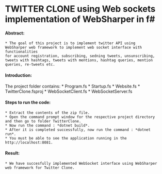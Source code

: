 # TWITTER CLONE using Web sockets implementation of WebSharper in f# #

#### Abstract:
    * The goal of this project is to implement twitter API using WebSharper web framework to implement web socket interface with functionalities 
    for account registration, subscribing, sedning tweets, unsunscribing, tweets with hashtags, tweets with mentions, hashtag queries, mention queries, re-tweets etc. 


#### Introduction:   
 The project folder contains:
    * Program.fs
    * Startup.fs
    * Website.fs
    * TwitterClone.fsproj
    * WebSocketClient.fs
    * WebSocketServer.fs


#### Steps to run the code:
    * Extract the contents of the zip file.
    * Open the command prompt window for the respective project directory and then go to folder TwitterClone.
    * Now run the command : *dotnet build*. 
    * After it is completed successfully, now run the command : *dotnet run*.
    * You must be able to see the application running in the http://localhost:8081.


#### Result:
    * We have succesfully implemented WebSocket interface using WebSharper web framework for Twitter Clone. 

